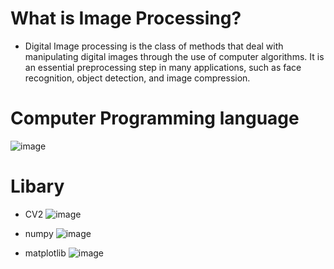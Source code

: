 # What is Image Processing?
 * Digital Image processing is the class of methods that deal with manipulating digital images through the use of computer algorithms. It is an essential preprocessing step in many applications, such as face recognition, object detection, and image compression.
# Computer Programming language
![image](https://github.com/BAITOEYSRN/Image-Processing/assets/143509703/80cd30f1-d27d-451a-8410-8aa7e2507813)
# Libary
 * CV2
   ![image](https://github.com/BAITOEYSRN/Image-Processing/assets/143509703/f616df15-40c7-4f6a-b861-6a2cb5e881e9)
   
 * numpy
   ![image](https://github.com/BAITOEYSRN/Image-Processing/assets/143509703/a91c3360-b787-4ff6-ab9e-838f679662ad)

 * matplotlib
   ![image](https://github.com/BAITOEYSRN/Image-Processing/assets/143509703/4a1c4292-d3e4-4de2-8484-7383fa55ae91)

